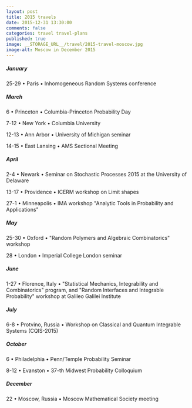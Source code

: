 ```yaml
---
layout: post
title: 2015 travels
date: 2015-12-31 13:30:00
comments: false
categories: travel travel-plans
published: true
image: __STORAGE_URL__/travel/2015-travel-moscow.jpg
image-alt: Moscow in December 2015
---
```


##### January

25-29 &bull; Paris &bull; Inhomogeneous Random Systems conference

<!--more-->

<!-- ##### February -->

##### March

6 &bull; Princeton &bull; Columbia-Princeton Probability Day

7-12  &bull; New York &bull;  Columbia University

12-13  &bull; Ann Arbor &bull; University of Michigan seminar

14-15  &bull; East Lansing &bull; AMS Sectional Meeting

##### April

2-4  &bull; Newark &bull;  Seminar on Stochastic Processes 2015 at the University of Delaware

13-17  &bull; Providence &bull;  ICERM workshop on Limit shapes

27-1 &bull;  Minneapolis &bull;  IMA workshop "Analytic Tools in Probability and Applications"

##### May

25-30 &bull;  Oxford  &bull;  "Random Polymers and Algebraic Combinatorics" workshop

28  &bull; London &bull; Imperial College London seminar

##### June

1-27  &bull; Florence, Italy &bull; "Statistical Mechanics, Integrability and Combinatorics" program,
	and "Random Interfaces and Integrable Probability" workshop at Galileo Galilei Institute

##### July

6-8  &bull; Protvino, Russia &bull;  Workshop on Classical and Quantum Integrable Systems (CQIS-2015)

<!-- ##### August

##### September -->

##### October

6  &bull; Philadelphia &bull;  Penn/Temple Probability Seminar

8-12  &bull; Evanston &bull;  37-th Midwest Probability Colloquium

<!-- ##### November -->

##### December

22 &bull; Moscow, Russia  &bull; Moscow Mathematical Society meeting
